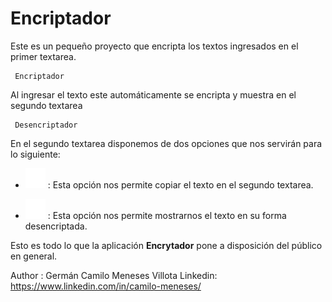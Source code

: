 
# Encriptador

Este es un pequeño proyecto que encripta los textos ingresados en el primer textarea.
```
 Encriptador
```

Al ingresar el texto este automáticamente se encripta y muestra en el segundo textarea

```
 Desencriptador
```

En el segundo textarea disponemos de dos opciones que nos servirán para lo siguiente:

- ![copy](images/clipboard-plus.svg) : Esta opción nos permite copiar el texto en el segundo textarea.

- ![copy](images/eye.svg) : Esta opción nos permite mostrarnos el texto en su forma desencriptada.

Esto es todo lo que la aplicación **Encrytador** pone a disposición del público en general.

Author : Germán Camilo Meneses Villota
Linkedin: <https://www.linkedin.com/in/camilo-meneses/>
